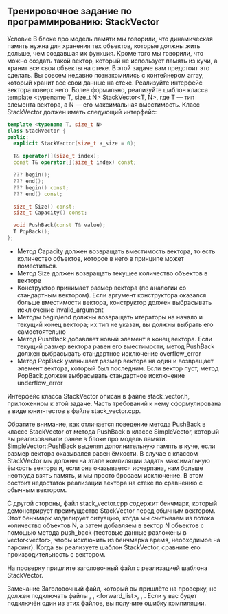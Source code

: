 ## Тренировочное задание по программированию: StackVector

Условие
В блоке про модель памяти мы говорили, что динамическая память нужна для хранения тех объектов, которые должны жить дольше, чем создавшая их функция. Кроме того мы говорили, что можно создать такой вектор, который не использует память из кучи, а хранит все свои объекты на стеке. В этой задаче вам предстоит это сделать. Вы совсем недавно познакомились с контейнером array, который хранит все свои данные на стеке. Реализуйте интерфейс вектора поверх него. Более формально, реализуйте шаблон класса template <typename T, size_t N> StackVector<T, N>, где T — тип элемента вектора, а N — его максимальная вместимость. Класс StackVector должен иметь следующий интерфейс:
```cpp
template <typename T, size_t N>
class StackVector {
public:
  explicit StackVector(size_t a_size = 0);

  T& operator[](size_t index);
  const T& operator[](size_t index) const;

  ??? begin();
  ??? end();
  ??? begin() const;
  ??? end() const;

  size_t Size() const;
  size_t Capacity() const;

  void PushBack(const T& value);
  T PopBack();
};
```

* Метод Capacity должен возвращать вместимость вектора, то есть количество объектов, которое в него в принципе может поместиться.
* Метод Size должен возвращать текущее количество объектов в векторе
* Конструктор принимает размер вектора (по аналогии со стандартным вектором). Если аргумент конструктора оказался больше вместимости вектора, конструктор должен выбрасывать исключение invalid_argument
* Методы begin/end должны возвращать итераторы на начало и текущий конец вектора; их тип не указан, вы должны выбрать его самостоятельно
* Метод PushBack добавляет новый элемент в конец вектора. Если текущий размер вектора равен его вместимости, метод PushBack должен выбрасывать стандартное исключение overflow_error
* Метод PopBack уменьшает размер вектора на один и возвращает элемент вектора, который был последним. Если вектор пуст, метод PopBack должен выбрасывать стандартное исключение underflow_error

Интерфейс класса StackVector описан в файле stack_vector.h, приложенном к этой задаче. Часть требований к нему сформулирована в виде юнит-тестов в файле stack_vector.cpp.

Обратите внимание, как отличается поведение метода PushBack в классе StackVector от метода PushBack в классе SimpleVector, который вы реализовывали ранее в блоке про модель памяти. SimpleVector::PushBack выделял дополнительную память в куче, если размер вектора оказывался равен ёмкости. В случае с классом StackVector мы должны на этапе компиляции задать максимальную ёмкость вектора и, если она оказывается исчерпана, нам больше неоткуда взять память, и мы просто бросаем исключение. В этом состоит недостаток реализации вектора на стеке по сравнению с обычным вектором.

С другой стороны, файл stack_vector.cpp содержит бенчмарк, который демонстрирует преимущество StackVector перед обычным вектором. Этот бенчмарк моделирует ситуацию, когда мы считываем из потока количество объектов N, а затем добавляем в вектор N объектов с помощью метода push_back (тестовые данные разложены в vector<vector<int>>, чтобы исключить из бенчмарка время, необходимое на парсинг). Когда вы реализуете шаблон StackVector, сравните его производительность с вектором.

На проверку пришлите заголовочный файл с реализацией шаблона StackVector.

Замечание
Заголовочный файл, который вы пришлёте на проверку, не должен подключать файлы <vector>, <list>, <forward_list>, <deque>, <map>. Если у вас будет подключён один из этих файлов, вы получите ошибку компиляции.
